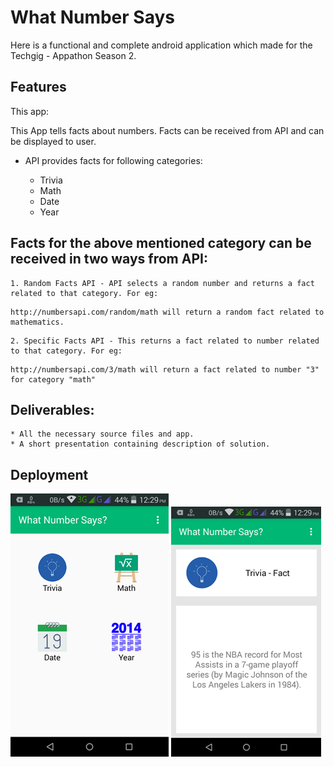 # What Number Says

Here is a functional and complete android application which made for the  Techgig - Appathon Season 2.

## Features

This app:

This App tells facts about numbers. Facts can be received from API and can be displayed to user.

* API provides facts for following categories:
	
	- Trivia
	- Math
	- Date
	- Year

## Facts for the above mentioned category can be received in two ways from API:

	1. Random Facts API - API selects a random number and returns a fact related to that category. For eg: 
```
http://numbersapi.com/random/math will return a random fact related to mathematics.

```

	2. Specific Facts API - This returns a fact related to number related to that category. For eg: 
```
http://numbersapi.com/3/math will return a fact related to number "3" for category "math"

```
## Deliverables:

    * All the necessary source files and app.
    * A short presentation containing description of solution.

## Deployment

![alt text](https://github.com/manjeet-thadani/What-Number-Says/blob/master/Extras/S1.png)                   ![alt text](https://github.com/manjeet-thadani/What-Number-Says/blob/master/Extras/S2.png)
